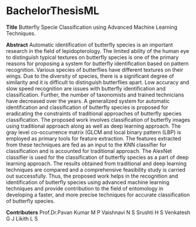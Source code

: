 # BachelorThesisML
**Title**
Butterfly Specie Classification using Advanced Machine Learning Techniques.

**Abstract**
Automatic identification of butterfly species is an important research in the field of 
lepidopterology. The limited ability of the human eye to distinguish typical textures on butterfly 
species is one of the primary reasons for proposing a system for butterfly identification based on 
pattern recognition. Various species of butterflies have different textures on their wings. Due to 
the diversity of species, there is a significant degree of similarity and it is difficult to distinguish 
butterflies apart. Low accuracy and slow speed recognition are issues with butterfly 
identification and classification. Further, the number of taxonomists and trained technicians 
have decreased over the years. A generalized system for automatic identification and 
classification of butterfly species is proposed for eradicating the constraints of traditional 
approaches of butterfly species classification. The proposed work involves classification of 
butterfly images using traditional approach along as well as deep learning approach. The gray 
level co-occurrence matrix (GLCM and local binary pattern (LBP) is employed as primary tools 
for feature extraction. The features extracted from these techniques are fed as an input to the 
KNN classifier for classification and is accounted for traditional approach. The AlexNet 
classifier is used for the classification of butterfly species as a part of deep learning approach. 
The results obtained from traditional and deep learning techniques are compared and a 
comprehensive feasibility study is carried out successfully. Thus, the proposed work helps in 
the recognition and identification of butterfly species using advanced machine learning 
techniques and provide contribution to the field of entomology in developing a faster, and more 
precise techniques for accurate classification of butterfly species.

**Contributers**
Prof.Dr.Pavan Kumar M P
Vaishnavi N S
Srushti H S
Venkatesh G J
Likith L S

